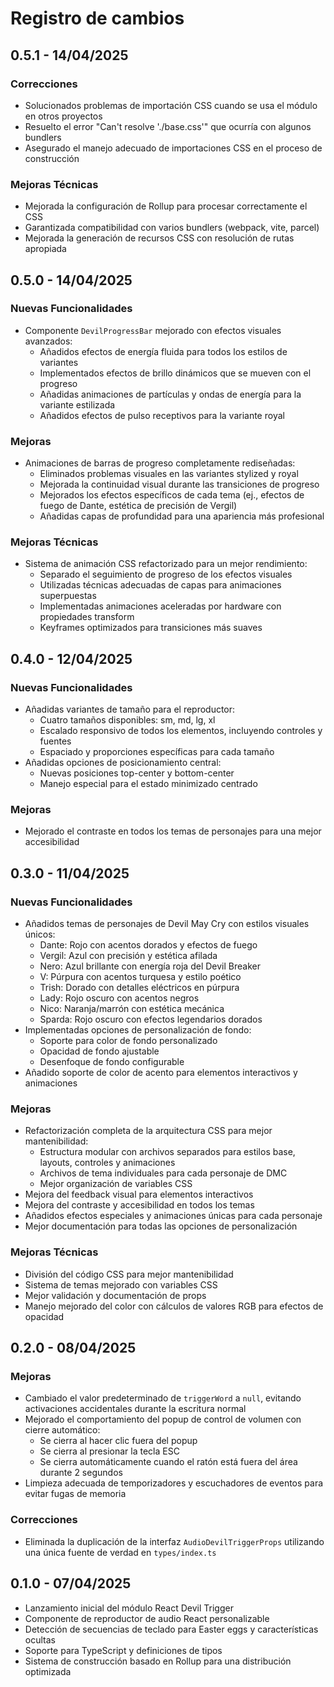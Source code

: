 # Registro de cambios

## 0.5.1 - 14/04/2025

### Correcciones

- Solucionados problemas de importación CSS cuando se usa el módulo en otros proyectos
- Resuelto el error "Can't resolve './base.css'" que ocurría con algunos bundlers
- Asegurado el manejo adecuado de importaciones CSS en el proceso de construcción

### Mejoras Técnicas

- Mejorada la configuración de Rollup para procesar correctamente el CSS
- Garantizada compatibilidad con varios bundlers (webpack, vite, parcel)
- Mejorada la generación de recursos CSS con resolución de rutas apropiada

## 0.5.0 - 14/04/2025

### Nuevas Funcionalidades

- Componente `DevilProgressBar` mejorado con efectos visuales avanzados:
  - Añadidos efectos de energía fluida para todos los estilos de variantes
  - Implementados efectos de brillo dinámicos que se mueven con el progreso
  - Añadidas animaciones de partículas y ondas de energía para la variante estilizada
  - Añadidos efectos de pulso receptivos para la variante royal

### Mejoras

- Animaciones de barras de progreso completamente rediseñadas:
  - Eliminados problemas visuales en las variantes stylized y royal
  - Mejorada la continuidad visual durante las transiciones de progreso
  - Mejorados los efectos específicos de cada tema (ej., efectos de fuego de Dante, estética de precisión de Vergil)
  - Añadidas capas de profundidad para una apariencia más profesional

### Mejoras Técnicas

- Sistema de animación CSS refactorizado para un mejor rendimiento:
  - Separado el seguimiento de progreso de los efectos visuales
  - Utilizadas técnicas adecuadas de capas para animaciones superpuestas
  - Implementadas animaciones aceleradas por hardware con propiedades transform
  - Keyframes optimizados para transiciones más suaves

## 0.4.0 - 12/04/2025

### Nuevas Funcionalidades

- Añadidas variantes de tamaño para el reproductor:
  - Cuatro tamaños disponibles: sm, md, lg, xl
  - Escalado responsivo de todos los elementos, incluyendo controles y fuentes
  - Espaciado y proporciones específicas para cada tamaño
- Añadidas opciones de posicionamiento central:
  - Nuevas posiciones top-center y bottom-center
  - Manejo especial para el estado minimizado centrado

### Mejoras

- Mejorado el contraste en todos los temas de personajes para una mejor accesibilidad

## 0.3.0 - 11/04/2025

### Nuevas Funcionalidades

- Añadidos temas de personajes de Devil May Cry con estilos visuales únicos:
  - Dante: Rojo con acentos dorados y efectos de fuego
  - Vergil: Azul con precisión y estética afilada
  - Nero: Azul brillante con energía roja del Devil Breaker
  - V: Púrpura con acentos turquesa y estilo poético
  - Trish: Dorado con detalles eléctricos en púrpura
  - Lady: Rojo oscuro con acentos negros
  - Nico: Naranja/marrón con estética mecánica
  - Sparda: Rojo oscuro con efectos legendarios dorados
- Implementadas opciones de personalización de fondo:
  - Soporte para color de fondo personalizado
  - Opacidad de fondo ajustable
  - Desenfoque de fondo configurable
- Añadido soporte de color de acento para elementos interactivos y animaciones

### Mejoras

- Refactorización completa de la arquitectura CSS para mejor mantenibilidad:
  - Estructura modular con archivos separados para estilos base, layouts, controles y animaciones
  - Archivos de tema individuales para cada personaje de DMC
  - Mejor organización de variables CSS
- Mejora del feedback visual para elementos interactivos
- Mejora del contraste y accesibilidad en todos los temas
- Añadidos efectos especiales y animaciones únicas para cada personaje
- Mejor documentación para todas las opciones de personalización

### Mejoras Técnicas

- División del código CSS para mejor mantenibilidad
- Sistema de temas mejorado con variables CSS
- Mejor validación y documentación de props
- Manejo mejorado del color con cálculos de valores RGB para efectos de opacidad

## 0.2.0 - 08/04/2025

### Mejoras

- Cambiado el valor predeterminado de `triggerWord` a `null`, evitando activaciones accidentales durante la escritura normal
- Mejorado el comportamiento del popup de control de volumen con cierre automático:
  - Se cierra al hacer clic fuera del popup
  - Se cierra al presionar la tecla ESC
  - Se cierra automáticamente cuando el ratón está fuera del área durante 2 segundos
- Limpieza adecuada de temporizadores y escuchadores de eventos para evitar fugas de memoria

### Correcciones

- Eliminada la duplicación de la interfaz `AudioDevilTriggerProps` utilizando una única fuente de verdad en `types/index.ts`

## 0.1.0 - 07/04/2025

- Lanzamiento inicial del módulo React Devil Trigger
- Componente de reproductor de audio React personalizable
- Detección de secuencias de teclado para Easter eggs y características ocultas
- Soporte para TypeScript y definiciones de tipos
- Sistema de construcción basado en Rollup para una distribución optimizada
